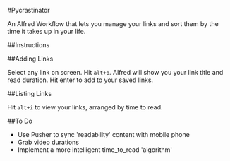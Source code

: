 #Pycrastinator

An Alfred Workflow that lets you manage your links and sort them by the time it takes up in your life.

##Instructions

##Adding Links

Select any link on screen. Hit `alt+o`. Alfred will show you your link title and read duration. Hit enter to add to your saved links.

##Listing Links

Hit `alt+i` to view your links, arranged by time to read.

##To Do

* Use Pusher to sync 'readability' content with mobile phone
* Grab video durations
* Implement a more intelligent time_to_read 'algorithm'
